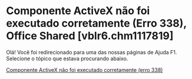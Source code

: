 
# Componente ActiveX não foi executado corretamente (Erro 338), Office Shared [vblr6.chm1117819]

Olá! Você foi redirecionado para uma das nossas páginas de Ajuda F1. Selecione o tópico que estava procurando abaixo.

[Componente ActiveX não foi executado corretamente (erro 338)](http://msdn.microsoft.com/library/de5ddf6c-7749-93d4-49a4-55528ea636c8%28Office.15%29.aspx)
